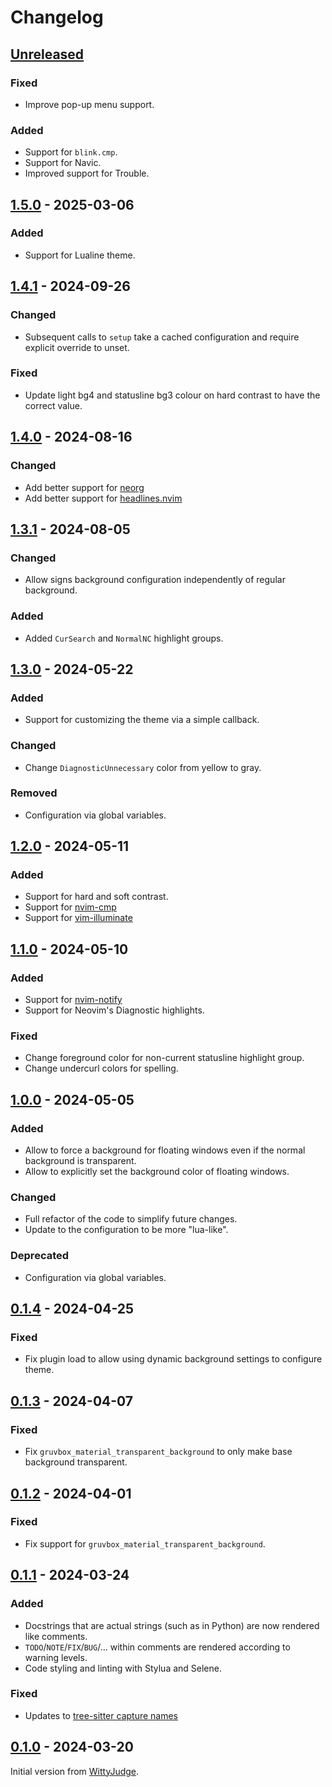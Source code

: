 # Changelog

## [Unreleased]

### Fixed

- Improve pop-up menu support.

### Added

- Support for `blink.cmp`.
- Support for Navic.
- Improved support for Trouble.

## [1.5.0] - 2025-03-06

### Added

- Support for Lualine theme.

## [1.4.1] - 2024-09-26

### Changed

- Subsequent calls to `setup` take a cached configuration and require explicit override to unset.

### Fixed

- Update light bg4 and statusline bg3 colour on hard contrast to have the correct value.

## [1.4.0] - 2024-08-16

### Changed

- Add better support for [neorg](https://github.com/nvim-neorg/neorg)
- Add better support for [headlines.nvim](https://github.com/lukas-reineke/headlines.nvim/)

## [1.3.1] - 2024-08-05

### Changed

- Allow signs background configuration independently of regular background.

### Added

- Added `CurSearch` and `NormalNC` highlight groups.

## [1.3.0] - 2024-05-22

### Added

- Support for customizing the theme via a simple callback.

### Changed

- Change `DiagnosticUnnecessary` color from yellow to gray.

### Removed

- Configuration via global variables.

## [1.2.0] - 2024-05-11

### Added

- Support for hard and soft contrast.
- Support for [nvim-cmp](https://github.com/hrsh7th/nvim-cmp)
- Support for [vim-illuminate](https://github.com/RRethy/vim-illuminate)

## [1.1.0] - 2024-05-10

### Added

- Support for [nvim-notify](https://github.com/rcarriga/nvim-notify)
- Support for Neovim's Diagnostic highlights.

### Fixed

- Change foreground color for non-current statusline highlight group.
- Change undercurl colors for spelling.

## [1.0.0] - 2024-05-05

### Added

- Allow to force a background for floating windows even if the normal background is transparent.
- Allow to explicitly set the background color of floating windows.

### Changed

- Full refactor of the code to simplify future changes.
- Update to the configuration to be more "lua-like".

### Deprecated

- Configuration via global variables.

## [0.1.4] - 2024-04-25

### Fixed

- Fix plugin load to allow using dynamic background settings to configure theme.

## [0.1.3] - 2024-04-07

### Fixed

- Fix `gruvbox_material_transparent_background` to only make base background transparent.

## [0.1.2] - 2024-04-01

### Fixed

- Fix support for `gruvbox_material_transparent_background`.

## [0.1.1] - 2024-03-24

### Added

- Docstrings that are actual strings (such as in Python) are now rendered like comments.
- `TODO`/`NOTE`/`FIX`/`BUG`/... within comments are rendered according to warning levels.
- Code styling and linting with Stylua and Selene.

### Fixed

- Updates to [tree-sitter capture names](https://github.com/nvim-treesitter/nvim-treesitter/issues/2293#issuecomment-1900679583)

## [0.1.0] - 2024-03-20

Initial version from [WittyJudge](https://github.com/WIttyJudge).

[unreleased]: https://github.com/f4z3r/gruvbox-material.nvim/compare/v1.5.0...HEAD
[1.5.0]: https://github.com/f4z3r/gruvbox-material.nvim/compare/v1.4.1...v1.5.0
[1.4.1]: https://github.com/f4z3r/gruvbox-material.nvim/compare/v1.4.0...v1.4.1
[1.4.0]: https://github.com/f4z3r/gruvbox-material.nvim/compare/v1.3.1...v1.4.0
[1.3.1]: https://github.com/f4z3r/gruvbox-material.nvim/compare/v1.3.0...v1.3.1
[1.3.0]: https://github.com/f4z3r/gruvbox-material.nvim/compare/v1.2.0...v1.3.0
[1.2.0]: https://github.com/f4z3r/gruvbox-material.nvim/compare/v1.1.0...v1.2.0
[1.1.0]: https://github.com/f4z3r/gruvbox-material.nvim/compare/v1.0.0...v1.1.0
[1.0.0]: https://github.com/f4z3r/gruvbox-material.nvim/compare/v0.1.4...v1.0.0
[0.1.4]: https://github.com/f4z3r/gruvbox-material.nvim/compare/v0.1.3...v0.1.4
[0.1.3]: https://github.com/f4z3r/gruvbox-material.nvim/compare/v0.1.2...v0.1.3
[0.1.2]: https://github.com/f4z3r/gruvbox-material.nvim/compare/v0.1.1...v0.1.2
[0.1.1]: https://github.com/f4z3r/gruvbox-material.nvim/compare/v0.1.0...v0.1.1
[0.1.0]: https://github.com/f4z3r/gruvbox-material.nvim/releases/tag/v0.1.0
